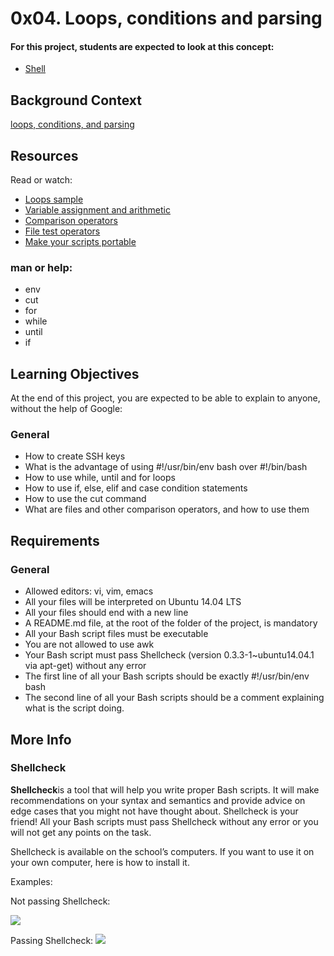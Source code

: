 # 0x04. Loops, conditions and parsing

<h4>For this project, students are expected to look at this concept:</h4>

- <a href="https://intranet.hbtn.io/concepts/9">Shell</a>

## Background Context
<a href="https://www.youtube.com/watch?v=BC2neyc5GcI&feature=youtu.be">loops, conditions, and parsing</a>

## Resources
Read or watch:

- <a href="https://tldp.org/LDP/Bash-Beginners-Guide/html/sect_09_01.html">Loops sample</a>
- <a href="https://tldp.org/LDP/abs/html/ops.html">Variable assignment and arithmetic</a>
- <a href="https://tldp.org/LDP/abs/html/comparison-ops.html">Comparison operators</a>
- <a href="https://tldp.org/LDP/abs/html/fto.html">File test operators</a>
- <a href="https://www.cyberciti.biz/tips/finding-bash-perl-python-portably-using-env.html">Make your scripts portable</a>

### man or help:

- env
- cut
- for
- while
- until
- if

## Learning Objectives
At the end of this project, you are expected to be able to explain to anyone, without the help of Google:

### General
- How to create SSH keys
- What is the advantage of using #!/usr/bin/env bash over #!/bin/bash
- How to use while, until and for loops
- How to use if, else, elif and case condition statements
- How to use the cut command
- What are files and other comparison operators, and how to use them

## Requirements

### General

- Allowed editors: vi, vim, emacs
- All your files will be interpreted on Ubuntu 14.04 LTS
- All your files should end with a new line
- A README.md file, at the root of the folder of the project, is mandatory
- All your Bash script files must be executable
- You are not allowed to use awk
- Your Bash script must pass Shellcheck (version 0.3.3-1~ubuntu14.04.1 via apt-get) without any error
- The first line of all your Bash scripts should be exactly #!/usr/bin/env bash
- The second line of all your Bash scripts should be a comment explaining what is the script doing.

## More Info

### Shellcheck

<a haref="https://github.com/koalaman/shellcheck"><strong>Shellcheck</strong></a>is a tool that will help you write proper Bash scripts. It will make recommendations on your syntax and semantics and provide advice on edge cases that you might not have thought about. Shellcheck is your friend! All your Bash scripts must pass Shellcheck without any error or you will not get any points on the task.

Shellcheck is available on the school’s computers. If you want to use it on your own computer, here is how to <a haref="https://github.com/koalaman/shellcheck#installing">install it</a>.

Examples:

Not passing Shellcheck:

<a href="https://github.com/koalaman/shellcheck/wiki/SC2034"><img src="https://s3.amazonaws.com/intranet-projects-files/holbertonschool-sysadmin_devops/251/Vxotqyj.png"></a>

Passing Shellcheck:
<a href="https://github.com/koalaman/shellcheck/wiki/SC2034"><img src="https://s3.amazonaws.com/intranet-projects-files/holbertonschool-sysadmin_devops/251/ubHWxDU.png"></a>
